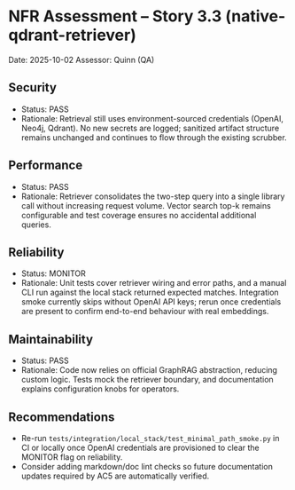 # NFR Assessment – Story 3.3 (native-qdrant-retriever)

Date: 2025-10-02
Assessor: Quinn (QA)

## Security
- Status: PASS
- Rationale: Retrieval still uses environment-sourced credentials (OpenAI, Neo4j, Qdrant). No new secrets are logged; sanitized artifact structure remains unchanged and continues to flow through the existing scrubber.

## Performance
- Status: PASS
- Rationale: Retriever consolidates the two-step query into a single library call without increasing request volume. Vector search top-k remains configurable and test coverage ensures no accidental additional queries.

## Reliability
- Status: MONITOR
- Rationale: Unit tests cover retriever wiring and error paths, and a manual CLI run against the local stack returned expected matches. Integration smoke currently skips without OpenAI API keys; rerun once credentials are present to confirm end-to-end behaviour with real embeddings.

## Maintainability
- Status: PASS
- Rationale: Code now relies on official GraphRAG abstraction, reducing custom logic. Tests mock the retriever boundary, and documentation explains configuration knobs for operators.

## Recommendations
- Re-run `tests/integration/local_stack/test_minimal_path_smoke.py` in CI or locally once OpenAI credentials are provisioned to clear the MONITOR flag on reliability.
- Consider adding markdown/doc lint checks so future documentation updates required by AC5 are automatically verified.

